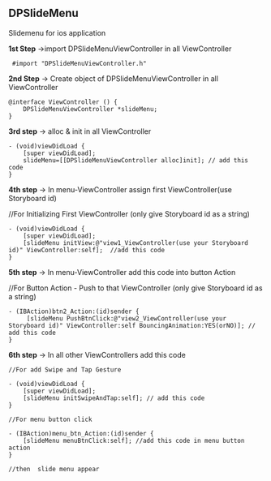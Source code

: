 ## DPSlideMenu
Slidemenu for ios application

**1st Step**
->import DPSlideMenuViewController in all ViewController
```objc
 #import "DPSlideMenuViewController.h"
```


**2nd Step**
-> Create object of DPSlideMenuViewController in all ViewController
```objc
@interface ViewController () {
    DPSlideMenuViewController *slideMenu;
}
```
**3rd step**
-> alloc & init in all ViewController
```objc
- (void)viewDidLoad {
    [super viewDidLoad];
    slideMenu=[[DPSlideMenuViewController alloc]init]; // add this code
}
```

**4th step**
-> In menu-ViewController assign first ViewController(use Storyboard id)  

//For Initializing First ViewController (only give Storyboard id as a string)
```objc
- (void)viewDidLoad {
    [super viewDidLoad];
    [slideMenu initView:@"view1_ViewController(use your Storyboard id)" ViewController:self];  //add this code 
}
```
**5th step**
-> In menu-ViewController  add this code into button Action

//For Button Action - Push to that ViewController (only give Storyboard id as a string)
```objc
- (IBAction)btn2_Action:(id)sender {
     [slideMenu PushBtnClick:@"view2_ViewController(use your Storyboard id)" ViewController:self BouncingAnimation:YES(orNO)]; // add this code
}
```
**6th step**
-> In all other ViewControllers add this code 
```objc
//For add Swipe and Tap Gesture

- (void)viewDidLoad {
    [super viewDidLoad];
    [slideMenu initSwipeAndTap:self]; // add this code  
}

//For menu button click 

- (IBAction)menu_btn_Action:(id)sender {
    [slideMenu menuBtnClick:self]; //add this code in menu button action
}

//then  slide menu appear
```
